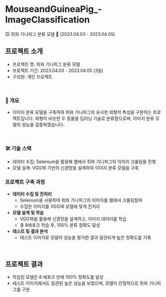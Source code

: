# MouseandGuineaPig_-ImageClassification
🐭 쥐와 기니피그 분류 모델 🐹 
(2023.04.03 - 2023.04.05)

## 프로젝트 소개
- 프로젝트 명: 쥐와 기니피그 분류 모델
- 프로젝트 기간: 2023.04.03 - 2023.04.05 (3일)
- 구성원: 개인 프로젝트
<br>

### 📝 개요
- 이미지 분류 모델을 구축하여 쥐와 기니피그의 유사한 외형적 특성을 구분하는 프로젝트입니다. 외형이 비슷한 두 동물을 딥러닝 기술로 분류함으로써, 이미지 분류 모델의 성능을 검증하였습니다.
<br>

### 🛠 기술 스택
- 데이터 수집: Selenium을 활용해 웹에서 쥐와 기니피그의 이미지 크롤링을 진행
- 모델 설계: VGG16 기반의 신경망을 설계하여 이미지 분류 모델을 구축

### 프로젝트 구축 과정
- **데이터 수집 및 전처리**
  - Selenium을 사용하여 쥐와 기니피그의 이미지를 웹에서 크롤링참여
  - 수집한 이미지를 VGG16 모델에 맞게 전처리
- **모델 설계 및 학습**
  - VGG16을 활용해 신경망을 설계하고, 이미지 데이터를 학습
  - 총 8에포크 학습 후, 100% 분류 정확도 달성
- **테스트 및 결과 분석**
  - 테스트 이미지로 모델의 성능을 평가한 결과 일관되게 높은 정확도를 기록
<br>

## 프로젝트 결과
- 학습된 모델은 8 에포크 만에 100% 정확도를 달성
- 테스트 이미지에서도 일관된 높은 성능을 보였으며, 모델이 안정적으로 쥐와 기니피그를 구분
<br>

